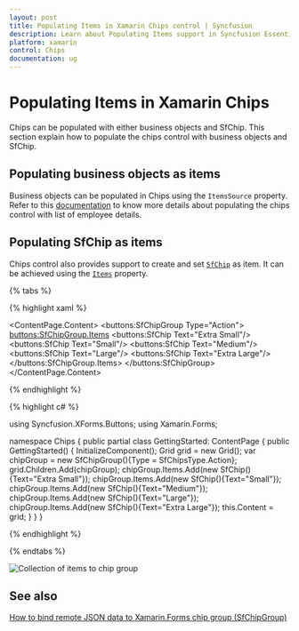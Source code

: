 ```yaml
---
layout: post
title: Populating Items in Xamarin Chips control | Syncfusion
description: Learn about Populating Items support in Syncfusion Essential Studio® Xamarin Chips control, its elements and more.
platform: xamarin
control: Chips
documentation: ug
---
```


# Populating Items in Xamarin Chips

Chips can be populated with either business objects and SfChip. This section explain how to populate the chips control with business objects and SfChip.

## Populating business objects as items

Business objects can be populated in Chips using the `ItemsSource` property.
Refer to this [documentation](https://help.syncfusion.com/xamarin/chips/getting-started#set-layout-for-the-control) to know more details about populating the chips control with list of employee details.

## Populating SfChip as items

Chips control also provides support to create and set [`SfChip`](https://help.syncfusion.com/cr/xamarin/Syncfusion.XForms.Buttons.SfChip.html) as item. It can be achieved using the [`Items`](https://help.syncfusion.com/cr/xamarin/Syncfusion.XForms.Buttons.SfChipGroup.html#Syncfusion_XForms_Buttons_SfChipGroup_Items) property.

{% tabs %}

{% highlight xaml %}

<ContentPage
    xmlns="http://xamarin.com/schemas/2014/forms"
    xmlns:buttons="clr-namespace:Syncfusion.XForms.Buttons;assembly=Syncfusion.Buttons.XForms"
    xmlns:x="http://schemas.microsoft.com/winfx/2009/xaml"
    xmlns:local="clr-namespace:Chips"
    x:Class="Chips.GettingStarted">
	<ContentPage.Content>
		<buttons:SfChipGroup Type="Action">
			<buttons:SfChipGroup.Items>
				<buttons:SfChip Text="Extra Small"/>
				<buttons:SfChip Text="Small"/>
				<buttons:SfChip Text="Medium"/>
				<buttons:SfChip Text="Large"/>
				<buttons:SfChip Text="Extra Large"/>
			</buttons:SfChipGroup.Items>
		</buttons:SfChipGroup>
	</ContentPage.Content>
</ContentPage>

	
{% endhighlight %}

{% highlight c# %}

using Syncfusion.XForms.Buttons;
using Xamarin.Forms;

namespace Chips
{
	public partial class GettingStarted: ContentPage
	{
		public GettingStarted()
		{
			InitializeComponent();
			Grid grid = new Grid();
			var chipGroup = new SfChipGroup(){Type = SfChipsType.Action};
			grid.Children.Add(chipGroup);
			chipGroup.Items.Add(new SfChip(){Text="Extra Small"});
			chipGroup.Items.Add(new SfChip(){Text="Small"});
			chipGroup.Items.Add(new SfChip(){Text="Medium"});
			chipGroup.Items.Add(new SfChip(){Text="Large"});
			chipGroup.Items.Add(new SfChip(){Text="Extra Large"});
			this.Content = grid;
		}
	}
}

{% endhighlight %}

{% endtabs %}

![Collection of items to chip group](images/items/chips_items.png)

## See also

[How to bind remote JSON data to Xamarin.Forms chip group (SfChipGroup)](https://support.syncfusion.com/kb/article/9880/how-to-bind-remote-json-data-to-xamarin-forms-chip-group-sfchipgroup)
